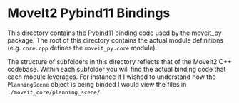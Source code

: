 # MoveIt2 Pybind11 Bindings

This directory contains the [Pybind11](https://pybind11.readthedocs.io/en/stable/) binding code used by the moveit_py package.
The root of this directory contains the actual module definitions (e.g. `core.cpp` defines the `moveit_py.core` module). 

The structure of subfolders in this directory reflects that of the MoveIt2 C++ codebase. Within each subfolder you will find the actual binding code that each module leverages. 
For instance if I wished to understand how the `PlanningScene` object is being binded I would view the files in `./moveit_core/planning_scene/`.
